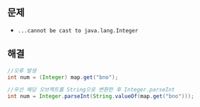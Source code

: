 ## 문제
- `...cannot be cast to java.lang.Integer`

## 해결
```java
//오류 발생
int num = (Integer) map.get("bno");

//우선 해당 오브젝트를 String으로 변환한 후 Integer.parseInt
int num = Integer.parseInt(String.valueOf(map.get("bno")));
```
